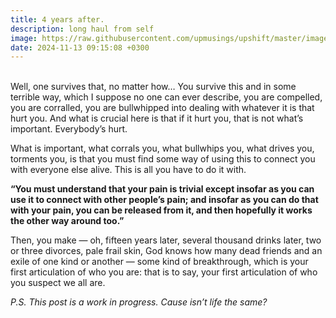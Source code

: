 ```yaml
---
title: 4 years after.
description: long haul from self
image: https://raw.githubusercontent.com/upmusings/upshift/master/images/or.png
date: 2024-11-13 09:15:08 +0300
---
```

<br>
Well, one survives that, no matter how… You survive this and in some terrible way, which I suppose no one can ever describe, you are compelled, you are corralled, you are bullwhipped into dealing with whatever it is that hurt you.
<!-- more -->
And what is crucial here is that if it hurt you, that is not what’s important. Everybody’s hurt.

What is important, what corrals you, what bullwhips you, what drives you, torments you, is that you must find some way of using this to connect you with everyone else alive. This is all you have to do it with.

**“You must understand that your pain is trivial except insofar as you can use it to connect with other people’s pain; and insofar as you can do that with your pain, you can be released from it, and then hopefully it works the other way around too.”**

Then, you make — oh, fifteen years later, several thousand drinks later, two or three divorces, pale frail skin, God knows how many dead friends and an exile of one kind or another — some kind of breakthrough, which is your first articulation of who you are: that is to say, your first articulation of who you suspect we all are.

_P.S. This post is a work in progress. Cause isn’t life the same?_
